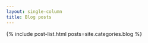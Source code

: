 ```yaml
---
layout: single-column
title: Blog posts
---
```


{% include post-list.html posts=site.categories.blog %}
